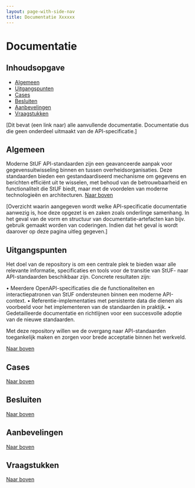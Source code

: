 ```yaml
---
layout: page-with-side-nav
title: Documentatie Xxxxxx
---
```


# Documentatie

## Inhoudsopgave
* [Algemeen](#algemeen)
* [Uitgangspunten](#uitgangspunten)
* [Cases](#cases)
* [Besluiten](#besluiten)
* [Aanbevelingen](#aanbevelingen)
* [Vraagstukken](#vraagstukken)

[Dit bevat (een link naar) alle aanvullende documentatie. Documentatie dus die geen onderdeel uitmaakt van de API-specificatie.]

## Algemeen

Moderne StUF API-standaarden zijn een geavanceerde aanpak voor gegevensuitwisseling binnen en tussen overheidsorganisaties. Deze standaarden bieden een gestandaardiseerd mechanisme om gegevens en berichten efficiënt uit te wisselen, met behoud van de betrouwbaarheid en functionaliteit die StUF biedt, maar met de voordelen van moderne technologieën en architecturen.
[Naar boven](./documentatie)

[Overzicht waarin aangegeven wordt welke API-specificatie documentatie aanwezig is, hoe deze opgezet is en zaken zoals onderlinge samenhang. 
 In het geval van de vorm en structuur van documentatie-artefacten kan bijv. gebruik gemaakt worden van coderingen. 
 Indien dat het geval is wordt daarover op deze pagina uitleg gegeven.]

## Uitgangspunten
Het doel van de repository is om een centrale plek te bieden waar alle relevante informatie, specificaties en tools voor de transitie van StUF- naar API-standaarden beschikbaar zijn. Concrete resultaten zijn:

•	Meerdere OpenAPI-specificaties die de functionaliteiten en interactiepatronen van StUF ondersteunen binnen een moderne API-context.
•	Referentie-implementaties met persistente data die dienen als voorbeeld voor het implementeren van de standaarden in praktijk.
•	Gedetailleerde documentatie en richtlijnen voor een succesvolle adoptie van de nieuwe standaarden.

Met deze repository willen we de overgang naar API-standaarden toegankelijk maken en zorgen voor brede acceptatie binnen het werkveld.

[Naar boven](./documentatie)


## Cases

[Naar boven](./documentatie)


## Besluiten

[Naar boven](./documentatie)


## Aanbevelingen

[Naar boven](./documentatie)


## Vraagstukken

[Naar boven](./documentatie)



  
